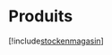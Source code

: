 # Produits

[!include[stockenmagasin](produits.stockenmagasin.autogen.md)]



















































































